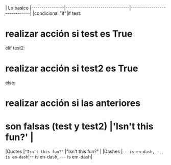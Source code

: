 |                                    Lo basico
|----------------|-------------------------------|-----------------------------|
|condicional "if"|if test:
# realizar acción si test es True
elif test2:
# realizar acción si test2 es True
else:
# realizar acción si las anteriores
# son falsas (test y test2)           |'Isn't this fun?'            |
|Quotes          |`"Isn't this fun?"`            |"Isn't this fun?"            |
|Dashes          |`-- is en-dash, --- is em-dash`|-- is en-dash, --- is em-dash|

